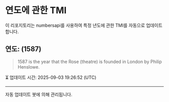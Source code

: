 
# 연도에 관한 TMI

이 리포지토리는 numbersapi를 사용하여 특정 년도에 관한 TMI를 자동으로 업데이트합니다.

## 연도: (1587)
> 1587 is the year that the Rose (theatre) is founded in London by Philip Henslowe.

⏳ 업데이트 시간: 2025-09-03 19:26:52 (UTC)

---
자동 업데이트 봇에 의해 관리됩니다.
